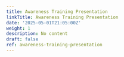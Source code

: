 ```yaml
---
title: Awareness Training Presentation
linkTitle: Awareness Training Presentation
date: '2025-05-01T21:05:00Z'
weight: 1
description: No content
draft: false
ref: awareness-training-presentation
---
```


